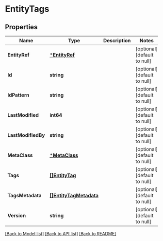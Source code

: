 # EntityTags

## Properties
Name | Type | Description | Notes
------------ | ------------- | ------------- | -------------
**EntityRef** | [***EntityRef**](EntityRef.md) |  | [optional] [default to null]
**Id** | **string** |  | [optional] [default to null]
**IdPattern** | **string** |  | [optional] [default to null]
**LastModified** | **int64** |  | [optional] [default to null]
**LastModifiedBy** | **string** |  | [optional] [default to null]
**MetaClass** | [***MetaClass**](MetaClass.md) |  | [optional] [default to null]
**Tags** | [**[]EntityTag**](EntityTag.md) |  | [optional] [default to null]
**TagsMetadata** | [**[]EntityTagMetadata**](EntityTagMetadata.md) |  | [optional] [default to null]
**Version** | **string** |  | [optional] [default to null]

[[Back to Model list]](../README.md#documentation-for-models) [[Back to API list]](../README.md#documentation-for-api-endpoints) [[Back to README]](../README.md)


